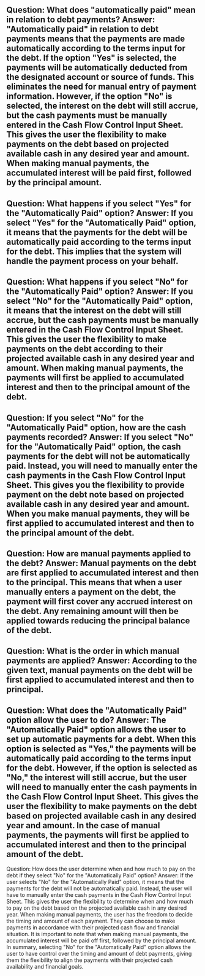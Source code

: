 Question: What does "automatically paid" mean in relation to debt payments?
Answer: "Automatically paid" in relation to debt payments means that the payments are made automatically according to the terms input for the debt. If the option "Yes" is selected, the payments will be automatically deducted from the designated account or source of funds. This eliminates the need for manual entry of payment information. However, if the option "No" is selected, the interest on the debt will still accrue, but the cash payments must be manually entered in the Cash Flow Control Input Sheet. This gives the user the flexibility to make payments on the debt based on projected available cash in any desired year and amount. When making manual payments, the accumulated interest will be paid first, followed by the principal amount.
---
Question: What happens if you select "Yes" for the "Automatically Paid" option?
Answer: If you select "Yes" for the "Automatically Paid" option, it means that the payments for the debt will be automatically paid according to the terms input for the debt. This implies that the system will handle the payment process on your behalf.
---
Question: What happens if you select "No" for the "Automatically Paid" option?
Answer: If you select "No" for the "Automatically Paid" option, it means that the interest on the debt will still accrue, but the cash payments must be manually entered in the Cash Flow Control Input Sheet. This gives the user the flexibility to make payments on the debt according to their projected available cash in any desired year and amount. When making manual payments, the payments will first be applied to accumulated interest and then to the principal amount of the debt.
---
Question: If you select "No" for the "Automatically Paid" option, how are the cash payments recorded?
Answer: If you select "No" for the "Automatically Paid" option, the cash payments for the debt will not be automatically paid. Instead, you will need to manually enter the cash payments in the Cash Flow Control Input Sheet. This gives you the flexibility to provide payment on the debt note based on projected available cash in any desired year and amount. When you make manual payments, they will be first applied to accumulated interest and then to the principal amount of the debt.
---
Question: How are manual payments applied to the debt?
Answer: Manual payments on the debt are first applied to accumulated interest and then to the principal. This means that when a user manually enters a payment on the debt, the payment will first cover any accrued interest on the debt. Any remaining amount will then be applied towards reducing the principal balance of the debt.
---
Question: What is the order in which manual payments are applied?
Answer: According to the given text, manual payments on the debt will be first applied to accumulated interest and then to principal.
---
Question: What does the "Automatically Paid" option allow the user to do?
Answer: The "Automatically Paid" option allows the user to set up automatic payments for a debt. When this option is selected as "Yes," the payments will be automatically paid according to the terms input for the debt. However, if the option is selected as "No," the interest will still accrue, but the user will need to manually enter the cash payments in the Cash Flow Control Input Sheet. This gives the user the flexibility to make payments on the debt based on projected available cash in any desired year and amount. In the case of manual payments, the payments will first be applied to accumulated interest and then to the principal amount of the debt.
---
Question: How does the user determine when and how much to pay on the debt if they select "No" for the "Automatically Paid" option?
Answer: If the user selects "No" for the "Automatically Paid" option, it means that the payments for the debt will not be automatically paid. Instead, the user will have to manually enter the cash payments in the Cash Flow Control Input Sheet. This gives the user the flexibility to determine when and how much to pay on the debt based on the projected available cash in any desired year.
When making manual payments, the user has the freedom to decide the timing and amount of each payment. They can choose to make payments in accordance with their projected cash flow and financial situation. It is important to note that when making manual payments, the accumulated interest will be paid off first, followed by the principal amount.
In summary, selecting "No" for the "Automatically Paid" option allows the user to have control over the timing and amount of debt payments, giving them the flexibility to align the payments with their projected cash availability and financial goals.
